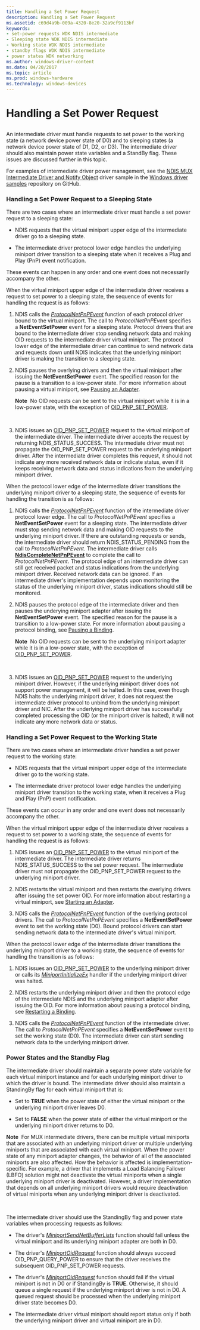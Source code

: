 ```yaml
---
title: Handling a Set Power Request
description: Handling a Set Power Request
ms.assetid: c69d4a9b-009a-4320-8e20-32a9cf9113bf
keywords:
- set-power requests WDK NDIS intermediate
- Sleeping state WDK NDIS intermediate
- Working state WDK NDIS intermediate
- standby flags WDK NDIS intermediate
- power states WDK networking
ms.author: windows-driver-content
ms.date: 04/20/2017
ms.topic: article
ms.prod: windows-hardware
ms.technology: windows-devices
---
```


# Handling a Set Power Request


## <a href="" id="ddk-handling-a-set-power-request-ng"></a>


An intermediate driver must handle requests to set power to the working state (a network device power state of D0) and to sleeping states (a network device power state of D1, D2, or D3). The intermediate driver should also maintain power state variables and a StandBy flag. These issues are discussed further in this topic.

For examples of intermediate driver power management, see the [NDIS MUX Intermediate Driver and Notify Object](http://go.microsoft.com/fwlink/p/?LinkId=617916) driver sample in the [Windows driver samples](http://go.microsoft.com/fwlink/p/?LinkId=616507) repository on GitHub.

### Handling a Set Power Request to a Sleeping State

There are two cases where an intermediate driver must handle a set power request to a sleeping state:

-   NDIS requests that the virtual miniport upper edge of the intermediate driver go to a sleeping state.

-   The intermediate driver protocol lower edge handles the underlying miniport driver transition to a sleeping state when it receives a Plug and Play (PnP) event notification.

These events can happen in any order and one event does not necessarily accompany the other.

When the virtual miniport upper edge of the intermediate driver receives a request to set power to a sleeping state, the sequence of events for handling the request is as follows:

1.  NDIS calls the [*ProtocolNetPnPEvent*](https://msdn.microsoft.com/library/windows/hardware/ff570263) function of each protocol driver bound to the virtual miniport. The call to *ProtocolNetPnPEvent* specifies a **NetEventSetPower** event for a sleeping state. Protocol drivers that are bound to the intermediate driver stop sending network data and making OID requests to the intermediate driver virtual miniport. The protocol lower edge of the intermediate driver can continue to send network data and requests down until NDIS indicates that the underlying miniport driver is making the transition to a sleeping state.

2.  NDIS pauses the overlying drivers and then the virtual miniport after issuing the **NetEventSetPower** event. The specified reason for the pause is a transition to a low-power state. For more information about pausing a virtual miniport, see [Pausing an Adapter](pausing-an-adapter.md).

    **Note**  No OID requests can be sent to the virtual miniport while it is in a low-power state, with the exception of [OID\_PNP\_SET\_POWER](https://msdn.microsoft.com/library/windows/hardware/ff569780).

     

3.  NDIS issues an [OID\_PNP\_SET\_POWER](https://msdn.microsoft.com/library/windows/hardware/ff569780) request to the virtual miniport of the intermediate driver. The intermediate driver accepts the request by returning NDIS\_STATUS\_SUCCESS. The intermediate driver must not propagate the OID\_PNP\_SET\_POWER request to the underlying miniport driver. After the intermediate driver completes this request, it should not indicate any more received network data or indicate status, even if it keeps receiving network data and status indications from the underlying miniport driver.

When the protocol lower edge of the intermediate driver transitions the underlying miniport driver to a sleeping state, the sequence of events for handling the transition is as follows:

1.  NDIS calls the [*ProtocolNetPnPEvent*](https://msdn.microsoft.com/library/windows/hardware/ff570263) function of the intermediate driver protocol lower edge. The call to *ProtocolNetPnPEvent* specifies a **NetEventSetPower** event for a sleeping state. The intermediate driver must stop sending network data and making OID requests to the underlying miniport driver. If there are outstanding requests or sends, the intermediate driver should return NDIS\_STATUS\_PENDING from the call to *ProtocolNetPnPEvent*. The intermediate driver calls [**NdisCompleteNetPnPEvent**](https://msdn.microsoft.com/library/windows/hardware/ff561705) to complete the call to *ProtocolNetPnPEvent*. The protocol edge of an intermediate driver can still get received packet and status indications from the underlying miniport driver. Received network data can be ignored. If an intermediate driver's implementation depends upon monitoring the status of the underlying miniport driver, status indications should still be monitored.

2.  NDIS pauses the protocol edge of the intermediate driver and then pauses the underying miniport adapter after issuing the **NetEventSetPower** event. The specified reason for the pause is a transition to a low-power state. For more information about pausing a protocol binding, see [Pausing a Binding](pausing-a-binding.md).

    **Note**  No OID requests can be sent to the underlying miniport adapter while it is in a low-power state, with the exception of [OID\_PNP\_SET\_POWER](https://msdn.microsoft.com/library/windows/hardware/ff569780).

     

3.  NDIS issues an [OID\_PNP\_SET\_POWER](https://msdn.microsoft.com/library/windows/hardware/ff569780) request to the underlying miniport driver. However, if the underlying miniport driver does not support power management, it will be halted. In this case, even though NDIS halts the underlying miniport driver, it does not request the intermediate driver protocol to unbind from the underlying miniport driver and NIC. After the underlying miniport driver has successfully completed processing the OID (or the miniport driver is halted), it will not indicate any more network data or status.

### Handling a Set Power Request to the Working State

There are two cases where an intermediate driver handles a set power request to the working state:

-   NDIS requests that the virtual miniport upper edge of the intermediate driver go to the working state.

-   The intermediate driver protocol lower edge handles the underlying miniport driver transition to the working state, when it receives a Plug and Play (PnP) event notification.

These events can occur in any order and one event does not necessarily accompany the other.

When the virtual miniport upper edge of the intermediate driver receives a request to set power to a working state, the sequence of events for handling the request is as follows:

1.  NDIS issues an [OID\_PNP\_SET\_POWER](https://msdn.microsoft.com/library/windows/hardware/ff569780) to the virtual miniport of the intermediate driver. The intermediate driver returns NDIS\_STATUS\_SUCCESS to the set power request. The intermediate driver must not propagate the OID\_PNP\_SET\_POWER request to the underlying miniport driver.

2.  NDIS restarts the virtual miniport and then restarts the overlying drivers after issuing the set power OID. For more information about restarting a virtual miniport, see [Starting an Adapter](starting-an-adapter.md).

3.  NDIS calls the [*ProtocolNetPnPEvent*](https://msdn.microsoft.com/library/windows/hardware/ff570263) function of the overlying protocol drivers. The call to *ProtocolNetPnPEvent* specifies a **NetEventSetPower** event to set the working state (D0). Bound protocol drivers can start sending network data to the intermediate driver's virtual miniport.

When the protocol lower edge of the intermediate driver transitions the underlying miniport driver to a working state, the sequence of events for handling the transition is as follows:

1.  NDIS issues an [OID\_PNP\_SET\_POWER](https://msdn.microsoft.com/library/windows/hardware/ff569780) to the underlying miniport driver or calls its [*MiniportInitializeEx*](https://msdn.microsoft.com/library/windows/hardware/ff559389) handler if the underlying miniport driver was halted.

2.  NDIS restarts the underlying miniport driver and then the protocol edge of the intermediate NDIS and the underlying miniport adapter after issuing the OID. For more information about pausing a protocol binding, see [Restarting a Binding](restarting-a-binding.md).

3.  NDIS calls the [*ProtocolNetPnPEvent*](https://msdn.microsoft.com/library/windows/hardware/ff570263) function of the intermediate driver. The call to *ProtocolNetPnPEvent* specifies a **NetEventSetPower** event to set the working state (D0). The intermediate driver can start sending network data to the underlying miniport driver.

### Power States and the Standby Flag

The intermediate driver should maintain a separate power state variable for each virtual miniport instance and for each underlying miniport driver to which the driver is bound. The intermediate driver should also maintain a StandingBy flag for each virtual miniport that is:

-   Set to **TRUE** when the power state of either the virtual miniport or the underlying miniport driver leaves D0.

-   Set to **FALSE** when the power state of either the virtual miniport or the underlying miniport driver returns to D0.

**Note**  For MUX intermediate drivers, there can be multiple virtual miniports that are associated with an underlying miniport driver or multiple underlying miniports that are associated with each virtual miniport. When the power state of any miniport adapter changes, the behavior of all of the associated miniports are also affected. How the behavior is affected is implementation-specific. For example, a driver that implements a Load Balancing Failover (LBFO) solution might not deactivate the virtual miniports when a single underlying miniport driver is deactivated. However, a driver implementation that depends on all underlying miniport drivers would require deactivation of virtual miniports when any underlying miniport driver is deactivated.

 

The intermediate driver should use the StandingBy flag and power state variables when processing requests as follows:

-   The driver's [*MiniportSendNetBufferLists*](https://msdn.microsoft.com/library/windows/hardware/ff559440) function should fail unless the virtual miniport and its underlying miniport adapter are both in D0.

-   The driver's [*MiniportOidRequest*](https://msdn.microsoft.com/library/windows/hardware/ff559416) function should always succeed OID\_PNP\_QUERY\_POWER to ensure that the driver receives the subsequent OID\_PNP\_SET\_POWER requests.

-   The driver's [*MiniportOidRequest*](https://msdn.microsoft.com/library/windows/hardware/ff559416) function should fail if the virtual miniport is not in D0 or if StandingBy is **TRUE**. Otherwise, it should queue a single request if the underlying miniport driver is not in D0. A queued request should be processed when the underlying miniport driver state becomes D0.

-   The intermediate driver virtual miniport should report status only if both the underlying miniport driver and virtual miniport are in D0.

 

 






